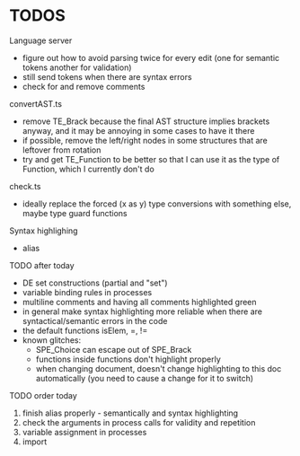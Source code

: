 # TODOS

Language server
- figure out how to avoid parsing twice for every edit (one for semantic tokens another for validation)
- still send tokens when there are syntax errors
- check for and remove comments

convertAST.ts
- remove TE_Brack because the final AST structure implies brackets anyway, and it may be annoying in some cases to have it there
- if possible, remove the left/right nodes in some structures that are leftover from rotation
- try and get TE_Function to be better so that I can use it as the type of Function, which I currently don't do

check.ts
- ideally replace the forced (x as y) type conversions with something else, maybe type guard functions

Syntax highlighing
- alias



TODO after today
- DE set constructions (partial and "set")
- variable binding rules in processes
- multiline comments and having all comments highlighted green
- in general make syntax highlighting more reliable when there are syntactical/semantic errors in the code
- the default functions isElem, =, !=
- known glitches: 
	- SPE_Choice can escape out of SPE_Brack
	- functions inside functions don't highlight properly
	- when changing document, doesn't change highlighting to this doc automatically (you need to cause a change for it to switch)

TODO order today
1. finish alias properly - semantically and syntax highlighting
2. check the arguments in process calls for validity and repetition
3. variable assignment in processes
4. import